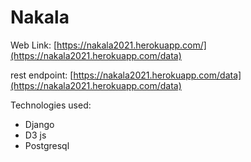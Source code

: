 # Nakala

Web Link: [https://nakala2021.herokuapp.com/](https://nakala2021.herokuapp.com/data)

rest endpoint: [https://nakala2021.herokuapp.com/data](https://nakala2021.herokuapp.com/data)

Technologies used:
- Django
- D3 js
- Postgresql

